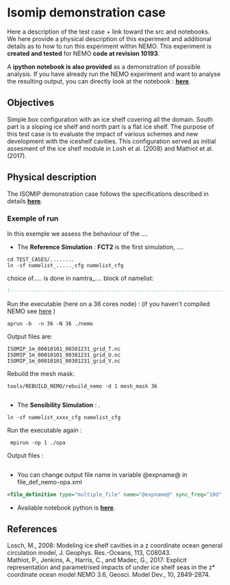 
# Isomip demonstration case
Here a description of the test case + link toward the src and notebooks. 
<br>
We here provide a physical description of this experiment and additional details as to how to run this experiment within NEMO. This experiment is **created and tested** for NEMO **code at revision 10193**. 

A **ipython notebook is also provided** as a demonstration of possible analysis. If you have already run the NEMO experiment and want to analyse the resulting output, you can directly look at the notebook : **[here](https://github.com/pmathiot/NEMO-test-cases/tree/master/isomip/notebook/isomip_notebook.ipynb)**.

## Objectives
Simple box configuration with an ice shelf covering all the domain. South part is a sloping ice shelf and north part is a flat ice shelf. The purpose of this test case is to evaluate the impact of various schemes and new development with the iceshelf cavities. This configuration served as initial assesment of the ice shelf module in Losh et al. (2008) and Mathiot et al. (2017).

## Physical description
The ISOMIP demonstration case follows the specifications described in details **[here](http://staff.acecrc.org.au/~bkgalton/ISOMIP/test_cavities.pdf)**.

### Exemple of run
In this exemple we assess the behaviour of the ....<br>

* The **Reference Simulation** : **FCT2** is the first simulation, ....

```
cd TEST_CASES/........
ln -sf namelist_....._cfg namelist_cfg
```
choice of..... is done in namtra_.... block of namelist: 

~~~fortran
!-----------------------------------------------------------------------

~~~

Run the executable (here on a 36 cores node) : (if you haven't compiled NEMO see [here](https://github.com/sflavoni/NEMO-test-cases) )

``` 
aprun -b  -n 36 -N 36 ./nemo
```
Output files are: <br>
```
ISOMIP_1m_00010101_00301231_grid_T.nc
ISOMIP_1m_00010101_00301231_grid_U.nc
ISOMIP_1m_00010101_00301231_grid_V.nc
```
Rebuild the mesh mask: <br>
```
tools/REBUILD_NEMO/rebuild_nemo -d 1 mesh_mask 36
```
~~~

~~~

* The **Sensibility Simulation** : .


```
ln -sf namelist_xxxx_cfg namelist_cfg
```

Run the executable again : 

``` 
 mpirun -np 1 ./opa 
```

Output files : <br>

~~~

~~~

* You can change output file name  in variable @expname@ in file\_def\_nemo-opa.xml

~~~xml
<file_definition type="multiple_file" name="@expname@" sync_freq="10d" min_digits="4">
~~~

* Available notebook python is **[here](https://github.com/pmathiot/NEMO-test-cases/tree/master/isomip/notebook/isomip_notebook.ipynb)**.

## References
Losch, M., 2008: Modeling ice shelf cavities in a z coordinate ocean general circulation model, J. Geophys. Res.-Oceans, 113, C08043.<br>
Mathiot, P., Jenkins, A., Harris, C., and Madec, G., 2017: Explicit representation and parametrised impacts of under ice shelf seas in the z* coordinate ocean model NEMO 3.6, Geosci. Model Dev., 10, 2849-2874.
